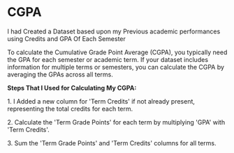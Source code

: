 # CGPA
<p>I had Created a Dataset based upon my Previous academic performances using Credits and GPA Of Each Semester</p>
<p>To calculate the Cumulative Grade Point Average (CGPA), you typically need the GPA for each semester or academic term. If your dataset includes information for multiple terms or semesters, you can calculate the CGPA by averaging the GPAs across all terms.</p>
 <P><b>Steps That I Used for Calculating My CGPA:</b></P>
<P>1. I Added a new column for 'Term Credits' if not already present, representing the total credits for each term.</P>
<p>2. Calculate the 'Term Grade Points' for each term by multiplying 'GPA' with 'Term Credits'.</p>
<p>3. Sum the 'Term Grade Points' and 'Term Credits' columns for all terms.</p>

